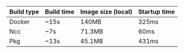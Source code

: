 | Build type | Build time | Image size (local) | Startup time |
| ---------- | ---------- | ------------------ | ------------ |
| Docker     | ~15s       | 140MB              | 325ms        |
| Ncc        | ~7s        | 71.3MB             | 60ms         |
| Pkg        | ~13s       | 45.1MB             | 431ms        |
